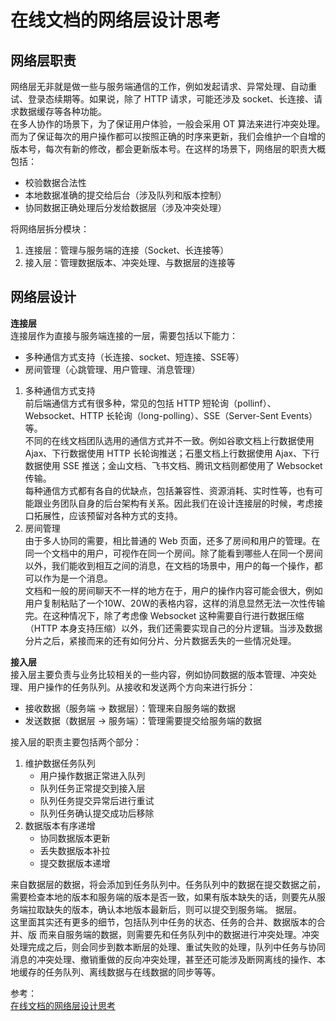 # 在线文档的网络层设计思考
## 网络层职责
网络层无非就是做一些与服务端通信的工作，例如发起请求、异常处理、自动重试、登录态续期等。如果说，除了 HTTP 请求，可能还涉及 socket、长连接、请求数据缓存等各种功能。  
在多人协作的场景下，为了保证用户体验，一般会采用 OT 算法来进行冲突处理。而为了保证每次的用户操作都可以按照正确的时序来更新，我们会维护一个自增的版本号，每次有新的修改，都会更新版本号。在这样的场景下，网络层的职责大概包括：
- 校验数据合法性
- 本地数据准确的提交给后台（涉及队列和版本控制）
- 协同数据正确处理后分发给数据层（涉及冲突处理）

将网络层拆分模块：  
1. 连接层：管理与服务端的连接（Socket、长连接等）
2. 接入层：管理数据版本、冲突处理、与数据层的连接等

## 网络层设计
**连接层**  
连接层作为直接与服务端连接的一层，需要包括以下能力：  
- 多种通信方式支持（长连接、socket、短连接、SSE等）
- 房间管理（心跳管理、用户管理、消息管理）

1. 多种通信方式支持  
前后端通信方式有很多种，常见的包括 HTTP 短轮询（pollinf）、Websocket、HTTP 长轮询（long-polling）、SSE（Server-Sent Events）等。  
不同的在线文档团队选用的通信方式并不一致。例如谷歌文档上行数据使用 Ajax、下行数据使用 HTTP 长轮询推送；石墨文档上行数据使用 Ajax、下行数据使用 SSE 推送；金山文档、飞书文档、腾讯文档则都使用了 Websocket 传输。  
每种通信方式都有各自的优缺点，包括兼容性、资源消耗、实时性等，也有可能跟业务团队自身的后台架构有关系。因此我们在设计连接层的时候，考虑接口拓展性，应该预留对各种方式的支持。  
2. 房间管理  
由于多人协同的需要，相比普通的 Web 页面，还多了房间和用户的管理。在同一个文档中的用户，可视作在同一个房间。除了能看到哪些人在同一个房间以外，我们能收到相互之间的消息，在文档的场景中，用户的每一个操作，都可以作为是一个消息。  
文档和一般的房间聊天不一样的地方在于，用户的操作内容可能会很大，例如用户复制粘贴了一个10W、20W的表格内容，这样的消息显然无法一次性传输完。在这种情况下，除了考虑像 Websocket 这种需要自行进行数据压缩（HTTP 本身支持压缩）以外，我们还需要实现自己的分片逻辑。当涉及数据分片之后，紧接而来的还有如何分片、分片数据丢失的一些情况处理。

**接入层**  
接入层主要负责与业务比较相关的一些内容，例如协同数据的版本管理、冲突处理、用户操作的任务队列。从接收和发送两个方向来进行拆分：  
- 接收数据（服务端 -> 数据层）：管理来自服务端的数据
- 发送数据（数据层 -> 服务端）：管理需要提交给服务端的数据

接入层的职责主要包括两个部分：  
1. 维护数据任务队列  
    - 用户操作数据正常进入队列
    - 队列任务正常提交到接入层
    - 队列任务提交异常后进行重试
    - 队列任务确认提交成功后移除 
2. 数据版本有序递增
    - 协同数据版本更新
    - 丢失数据版本补拉
    - 提交数据版本递增
    
来自数据层的数据，将会添加到任务队列中。任务队列中的数据在提交数据之前，需要检查本地的版本和服务端的版本是否一致，如果有版本缺失的话，则要先从服务端拉取缺失的版本，确认本地版本最新后，则可以提交到服务端。  据层。  
这里面其实还有更多的细节，包括队列中任务的状态、任务的合并、数据版本的合并、版
而来自服务端的数据，则需要先和任务队列中的数据进行冲突处理。冲突处理完成之后，则会同步到数本断层的处理、重试失败的处理，队列中任务与协同消息的冲突处理、撤销重做的反向冲突处理，甚至还可能涉及断网离线的操作、本地缓存的任务队列、离线数据与在线数据的同步等等。
 
 参考：  
 [在线文档的网络层设计思考](https://godbasin.github.io/front-end-playground/front-end-basic/deep-learning/online-doc-network.html)
